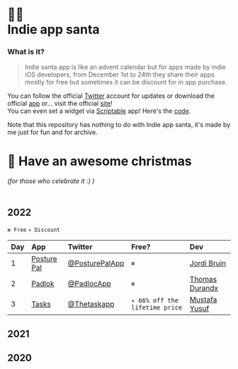 # 🎅🏻 <br /> Indie app santa

### What is it? <br />
> Indie santa app is like an advent calendar but for apps made by indie iOS developers, from December 1st to 24th they share their apps mostly for free but sometimes it can be discount for in app purchase. <br />

You can follow the official [Twitter](https://twitter.com/indieappsanta?s=21&t=DzSq8UMHflR67STo62OBoA) account for updates or download the official [app](https://apps.apple.com/it/app/indie-app-santa/id1594011307?l=en) or... visit the official [site](https://www.indieappsanta.com/)! <br />
You can even set a widget via [Scriptable](https://apps.apple.com/it/app/scriptable/id1405459188?l=en) app! Here's the [code](https://gist.github.com/frboulais/2a11ac628faacf2532d037314324e1a4). <br />

Note that this repository has nothing to do with Indie app santa, it's made by me just for fun and for archive. <br />

# 🎄 Have an awesome christmas <br />
###### (for those who celebrate it :) ) <br /> <br />



## 2022

`❇️ Free` `✴️ Discount` <br />

| **Day** | **App** | **Twitter** | **Free?**| **Dev**|
|:-- | :-- | :-- | :-- | :-- |
| 1 | [Posture Pal](https://apps.apple.com/it/app/posture-pal-perfect-reminder/id1590316152?l=en) | [@PosturePalApp](https://twitter.com/posturepalapp?s=21&t=DzSq8UMHflR67STo62OBoA)  | `❇️` | [Jordi Bruin](https://twitter.com/jordibruin?s=21&t=gKCEXxOsxXSD-oUl8cAQIw) |
| 2 | [Padlok](https://apple.co/3ORkSrb) | [@PadlocApp](https://twitter.com/padlokapp?s=21&t=DzSq8UMHflR67STo62OBoA) |`❇️` | [Thomas Durandx](https://twitter.com/deanatoire?s=21&t=gKCEXxOsxXSD-oUl8cAQIw) |
| 3 | [Tasks](https://apple.co/3B2u6eM) | [@Thetaskapp](https://twitter.com/thetaskapp?s=21&t=DzSq8UMHflR67STo62OBoA) | `✴️ 66% off the lifetime price` | [Mustafa Yusuf](https://twitter.com/mufasayc?s=21&t=gKCEXxOsxXSD-oUl8cAQIw) |



## 2021





## 2020